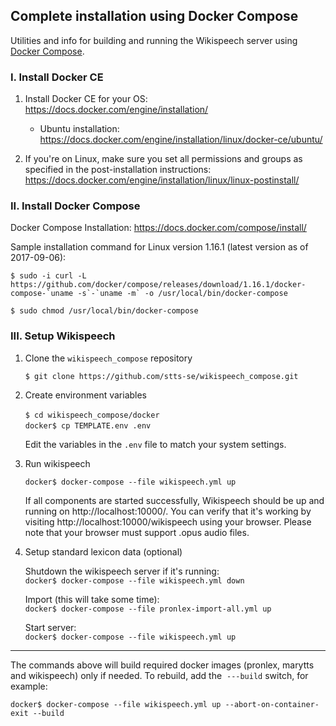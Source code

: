 ## Complete installation using Docker Compose

Utilities and info for building and running the Wikispeech server using [Docker Compose](https://docs.docker.com/compose/).

### I. Install Docker CE

1. Install Docker CE for your OS: https://docs.docker.com/engine/installation/   
   * Ubuntu installation: https://docs.docker.com/engine/installation/linux/docker-ce/ubuntu/

2. If you're on Linux, make sure you set all permissions and groups as specified in the post-installation instructions: https://docs.docker.com/engine/installation/linux/linux-postinstall/ 


### II. Install Docker Compose

Docker Compose Installation: https://docs.docker.com/compose/install/   

Sample installation command for Linux version 1.16.1 (latest version as of 2017-09-06):   
  
    $ sudo -i curl -L https://github.com/docker/compose/releases/download/1.16.1/docker-compose-`uname -s`-`uname -m` -o /usr/local/bin/docker-compose
    
    $ sudo chmod /usr/local/bin/docker-compose

### III. Setup Wikispeech

1. Clone the `wikispeech_compose` repository

   `$ git clone https://github.com/stts-se/wikispeech_compose.git`

2. Create environment variables

   `$ cd wikispeech_compose/docker`      
   `docker$ cp TEMPLATE.env .env`     
   
   Edit the variables in the `.env` file to match your system settings.


3. Run wikispeech
   
   `docker$ docker-compose --file wikispeech.yml up`
 
   If all components are started successfully, Wikispeech should be up and running on http://localhost:10000/. You can verify that it's working by visiting http://localhost:10000/wikispeech using your browser. Please note that your browser must support .opus audio files.
   
   
4. Setup standard lexicon data (optional)

   Shutdown the wikispeech server if it's running:   
   `docker$ docker-compose --file wikispeech.yml down`
   
   Import (this will take some time):    
   `docker$ docker-compose --file pronlex-import-all.yml up`
   
   Start server:   
   `docker$ docker-compose --file wikispeech.yml up`
   





----
 
 The commands above will build required docker images (pronlex, marytts and wikispeech) only if needed. To rebuild, add the 
  `---build` switch, for example:   
  
   `docker$ docker-compose --file wikispeech.yml up --abort-on-container-exit --build`


